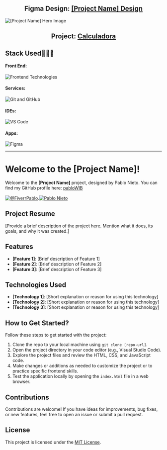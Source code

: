 <h2 align="center">Figma Design: <a href="https://www.figma.com/design/MIbDzhmo2LpaXbFgH7RlDj/iOS-16-Calculator-App-Ui-Design-(Community)?node-id=0-1&p=f&t=lHyp1U9sd6SKW6FV-0">[Project Name] Design</a></h2>

<img src="img/hero.jpg" alt="[Project Name] Hero Image">

<h2 align="center">Project: <a href="https://calculadora-steel-six.vercel.app">Calculadora</a></h2>

<h2>Stack Used👨🏻‍💻</h2>

<h4>Front End:</h4>
<img src="https://skillicons.dev/icons?i=html,css,sass,js,jquery" alt="Frontend Technologies">

<h4>Services:</h4>
<img src="https://skillicons.dev/icons?i=git,github" alt="Git and GitHub">

<h4>IDEs:</h4>
<img src="https://skillicons.dev/icons?i=vscode" alt="VS Code">

<h4>Apps:</h4>
<img src="https://skillicons.dev/icons?i=figma" alt="Figma">

<hr>

<h1>Welcome to the [Project Name]!</h1>

<p>Welcome to the <strong>[Project Name]</strong> project, designed by Pablo Nieto. You can find my GitHub profile here: <a href="https://github.com/pabloWIB" target="_blank">pabloWIB</a></p>

<a href="https://www.fiverr.com/pablonietop" target="_blank">
  <img align="center" src="https://img.shields.io/badge/fiverr-1DBF73?style=for-the-badge&logo=fiverr&logoColor=white" alt="@FiverrPablo" />
</a>

<a href="https://www.linkedin.com/in/pablo-nieto-perez-39a530292/" target="_blank">
  <img align="center" src="https://img.shields.io/badge/LinkedIn-0077B5?style=for-the-badge&logo=linkedin&logoColor=white" alt="Pablo Nieto" />
</a>

<h2>Project Resume</h2>

<p>[Provide a brief description of the project here. Mention what it does, its goals, and why it was created.]</p>

<h2>Features</h2>

<ul>
    <li><strong>[Feature 1]</strong>: [Brief description of Feature 1]</li>
    <li><strong>[Feature 2]</strong>: [Brief description of Feature 2]</li>
    <li><strong>[Feature 3]</strong>: [Brief description of Feature 3]</li>
</ul>

<h2>Technologies Used</h2>

<ul>
    <li><strong>[Technology 1]</strong>: [Short explanation or reason for using this technology]</li>
    <li><strong>[Technology 2]</strong>: [Short explanation or reason for using this technology]</li>
    <li><strong>[Technology 3]</strong>: [Short explanation or reason for using this technology]</li>
</ul>

<h2>How to Get Started?</h2>

<p>Follow these steps to get started with the project:</p>

<ol>
    <li>Clone the repo to your local machine using <code>git clone [repo-url]</code>.</li>
    <li>Open the project directory in your code editor (e.g., Visual Studio Code).</li>
    <li>Explore the project files and review the HTML, CSS, and JavaScript code.</li>
    <li>Make changes or additions as needed to customize the project or to practice specific frontend skills.</li>
    <li>Test the application locally by opening the <code>index.html</code> file in a web browser.</li>
</ol>

<h2>Contributions</h2>

<p>Contributions are welcome! If you have ideas for improvements, bug fixes, or new features, feel free to open an issue or submit a pull request.</p>

<h2>License</h2>

<p>This project is licensed under the <a href="LICENSE">MIT License</a>.</p>
